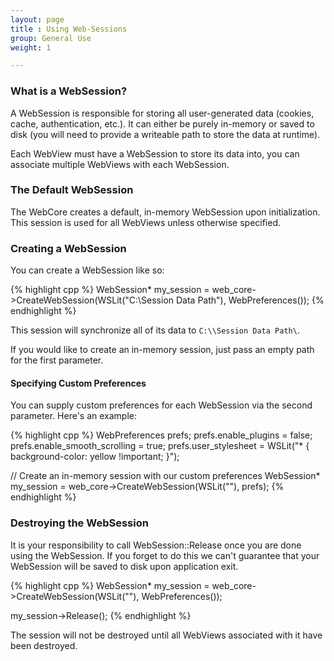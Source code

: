 ```yaml
---
layout: page
title : Using Web-Sessions
group: General Use
weight: 1

---
```


### What is a WebSession?

A WebSession is responsible for storing all user-generated data (cookies, cache, authentication, etc.). It can either be purely in-memory or saved to disk (you will need to provide a writeable path to store the data at runtime).

Each WebView must have a WebSession to store its data into, you can associate multiple WebViews with each WebSession.

### The Default WebSession

The WebCore creates a default, in-memory WebSession upon initialization. This session is used for all WebViews unless otherwise specified.

### Creating a WebSession

You can create a WebSession like so:

{% highlight cpp %}
WebSession* my_session = web_core->CreateWebSession(WSLit("C:\\Session Data Path"), WebPreferences());
{% endhighlight %}

This session will synchronize all of its data to `C:\\Session Data Path\`.

If you would like to create an in-memory session, just pass an empty path for the first parameter.

#### Specifying Custom Preferences
You can supply custom preferences for each WebSession via the second parameter. Here's an example:

{% highlight cpp %}
WebPreferences prefs;
prefs.enable_plugins = false;
prefs.enable_smooth_scrolling = true;
prefs.user_stylesheet = WSLit("* { background-color: yellow !important; }");

// Create an in-memory session with our custom preferences
WebSession* my_session = web_core->CreateWebSession(WSLit(""), prefs);
{% endhighlight %}

### Destroying the WebSession
It is your responsibility to call WebSession::Release once you are done using the WebSession. If you forget to do this we can't guarantee that your WebSession will be saved to disk upon application exit.

{% highlight cpp %}
WebSession* my_session = web_core->CreateWebSession(WSLit(""), WebPreferences());
  
my_session->Release();
{% endhighlight %}

The session will not be destroyed until all WebViews associated with it have been destroyed.